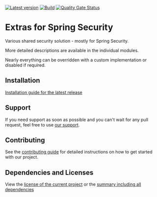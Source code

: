 [![Latest version](https://img.shields.io/maven-central/v/software.xdev/spring-security-extras?logo=apache%20maven)](https://mvnrepository.com/artifact/software.xdev/spring-security-extras)
[![Build](https://img.shields.io/github/actions/workflow/status/xdev-software/spring-security-extras/check-build.yml?branch=develop)](https://github.com/xdev-software/spring-security-extras/actions/workflows/check-build.yml?query=branch%3Adevelop)
[![Quality Gate Status](https://sonarcloud.io/api/project_badges/measure?project=xdev-software_spring-security-extras&metric=alert_status)](https://sonarcloud.io/dashboard?id=xdev-software_spring-security-extras)

# Extras for Spring Security

Various shared security solution - mostly for Spring Security.

More detailed descriptions are available in the individual modules.

Nearly everything can be overridden with a custom implementation or disabled if required.

## Installation
[Installation guide for the latest release](https://github.com/xdev-software/spring-security-extras/releases/latest#Installation)

## Support
If you need support as soon as possible and you can't wait for any pull request, feel free to use [our support](https://xdev.software/en/services/support).

## Contributing
See the [contributing guide](./CONTRIBUTING.md) for detailed instructions on how to get started with our project.

## Dependencies and Licenses
View the [license of the current project](LICENSE) or the [summary including all dependencies](https://xdev-software.github.io/spring-security-extras/dependencies)
